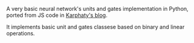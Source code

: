 A very basic neural network's units and gates implementation in Python, ported from JS code in [Karphaty's blog](http://karpathy.github.io/neuralnets/).

It implements basic unit and gates classese based on binary and linear operations.
